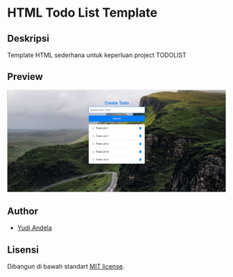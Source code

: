# HTML Todo List Template
## Deskripsi
Template HTML sederhana untuk keperluan project TODOLIST

## Preview
![Template Preview](https://github.com/yudiandela/todo-list-html-template/raw/master/template-preview.png "Template Preview")

## Author
* [Yudi Andela](https://www.facebook.com/Ody12)

## Lisensi
Dibangun di bawah standart [MIT license](https://opensource.org/licenses/MIT).